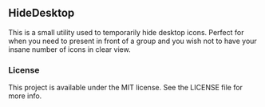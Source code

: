 ## HideDesktop

This is a small utility used to temporarily hide desktop icons.  Perfect for when you need to present in front of a group and you wish not to have your insane number of icons in clear view.


### License

This project is available under the MIT license. See the LICENSE file for more info.
